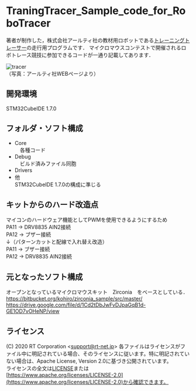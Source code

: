 # TraningTracer_Sample_code_for_RoboTracer

著者が制作した，株式会社アールティ社の教材用ロボットである[トレーニングトレーサー](https://rt-net.jp/products/rt-tracer/)の走行用プログラムです．
マイクロマウスコンテストで開催されるロボトレース競技に参加できるコードが一通り記載してあります．

![tracer](https://rt-net.jp/wp-content/uploads/2020/05/RT-Tracer.png)  
（写真：アールティ社WEBページより）

## 開発環境
STM32CubeIDE 1.7.0

## フォルダ・ソフト構成
* Core  
　各種コード
* Debug  
　ビルド済みファイル同胞
* Drivers  
* 他  
  STM32CubeIDE 1.7.0の構成に準じる

## キットからのハード改造点
マイコンのハードウェア機能としてPWMを使用できるようにするため  
PA11 -> DRV8835 AIN2接続  
PA12 -> ブザー接続  
↓（パターンカットと配線で入れ替え改造）  
PA11 -> ブザー接続  
PA12 -> DRV8835 AIN2接続 

## 元となったソフト構成
オープンとなっているマイクロマウスキット　Zirconia　をベースとしている．
https://bitbucket.org/kohiro/zirconia_sample/src/master/  
https://drive.google.com/file/d/1Cd2tDbJwFvDJpaGqB1d-GE1OD7vOHeNP/view  


## ライセンス

(C) 2020 RT Corporation \<support@rt-net.jp\>
各ファイルはライセンスがファイル中に明記されている場合、そのライセンスに従います。特に明記されていない場合は、Apache License, Version 2.0に基づき公開されています。  
ライセンスの全文は[LICENSE](./LICENSE)または[https://www.apache.org/licenses/LICENSE-2.0](https://www.apache.org/licenses/LICENSE-2.0)から確認できます。
